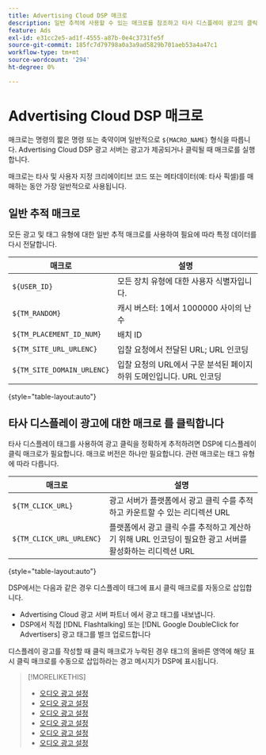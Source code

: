 ```yaml
---
title: Advertising Cloud DSP 매크로
description: 일반 추적에 사용할 수 있는 매크로를 참조하고 타사 디스플레이 광고의 클릭 수를 추적하십시오.
feature: Ads
exl-id: e31cc2e5-ad1f-4555-a87b-0e4c3731fe5f
source-git-commit: 185fc7d79798a0a3a9ad5829b701aeb53a4a47c1
workflow-type: tm+mt
source-wordcount: '294'
ht-degree: 0%

---
```


# Advertising Cloud DSP 매크로

매크로는 명령의 짧은 명령 또는 축약이며 일반적으로 `${MACRO_NAME}` 형식을 따릅니다. Advertising Cloud DSP 광고 서버는 광고가 제공되거나 클릭될 때 매크로를 실행합니다.

매크로는 타사 및 사용자 지정 크리에이티브 코드 또는 메타데이터(예: 타사 픽셀)를 매매하는 동안 가장 일반적으로 사용됩니다.

## 일반 추적 매크로

모든 광고 및 태그 유형에 대한 일반 추적 매크로를 사용하여 필요에 따라 특정 데이터를 다시 전달합니다.

| 매크로 | 설명 |
| --------------- | ---------------------- |
| `${USER_ID}` | 모든 장치 유형에 대한 사용자 식별자입니다. |
| `${TM_RANDOM}` | 캐시 버스터: 1에서 1000000 사이의 난수 |
| `${TM_PLACEMENT_ID_NUM}` | 배치 ID |
| `${TM_SITE_URL_URLENC}` | 입찰 요청에서 전달된 URL; URL 인코딩 |
| `${TM_SITE_DOMAIN_URLENC}` | 입찰 요청의 URL에서 구문 분석된 페이지 하위 도메인입니다. URL 인코딩 |

{style=&quot;table-layout:auto&quot;}

## 타사 디스플레이 광고에 대한 매크로 를 클릭합니다

타사 디스플레이 태그를 사용하여 광고 클릭을 정확하게 추적하려면 DSP에 디스플레이 클릭 매크로가 필요합니다. 매크로 버전은 하나만 필요합니다. 관련 매크로는 태그 유형에 따라 다릅니다.

| 매크로 | 설명 |
| --------------- | ---------------------- |
| `${TM_CLICK_URL}` | 광고 서버가 플랫폼에서 광고 클릭 수를 추적하고 카운트할 수 있는 리디렉션 URL |
| `${TM_CLICK_URL_URLENC}` | 플랫폼에서 광고 클릭 수를 추적하고 계산하기 위해 URL 인코딩이 필요한 광고 서버를 활성화하는 리디렉션 URL |

{style=&quot;table-layout:auto&quot;}

DSP에서는 다음과 같은 경우 디스플레이 태그에 표시 클릭 매크로를 자동으로 삽입합니다.

* Advertising Cloud 광고 서버 파트너 <!-- [Needs PM confirmation.] -->에서 광고 태그를 내보냅니다.
* DSP에서 직접 [!DNL Flashtalking] 또는 [!DNL Google DoubleClick for Advertisers] 광고 태그를 벌크 업로드합니다

디스플레이 광고를 작성할 때 클릭 매크로가 누락된 경우 태그의 올바른 영역에 해당 표시 클릭 매크로를 수동으로 삽입하라는 경고 메시지가 DSP에 표시됩니다.

>[!MORELIKETHIS]
>
>* [오디오 광고 설정](/help/dsp/campaign-management/ads/ad-settings-audio.md)
>* [오디오 광고 설정](/help/dsp/campaign-management/ads/ad-settings-connected-tv.md)
>* [오디오 광고 설정](/help/dsp/campaign-management/ads/ad-settings-display.md)
>* [오디오 광고 설정](/help/dsp/campaign-management/ads/ad-settings-mobile.md)
>* [오디오 광고 설정](/help/dsp/campaign-management/ads/ad-settings-native.md)
>* [오디오 광고 설정](/help/dsp/campaign-management/ads/ad-settings-pre-roll.md)

